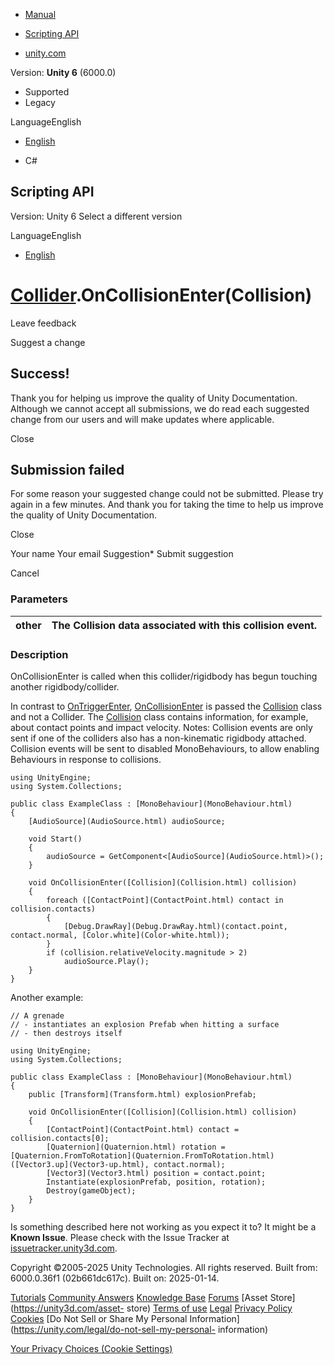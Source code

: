 [ ]()

  * [Manual](../Manual/index.html)
  * [Scripting API](../ScriptReference/index.html)

  * [unity.com](https://unity.com/)

Version: **Unity 6** (6000.0)

  * Supported
  * Legacy

LanguageEnglish

  * [English]()

  * C#

[ ](https://docs.unity3d.com)

## Scripting API

Version: Unity 6 Select a different version

LanguageEnglish

  * [English]()

#  [Collider](Collider.html).OnCollisionEnter(Collision)

Leave feedback

Suggest a change

## Success!

Thank you for helping us improve the quality of Unity Documentation. Although
we cannot accept all submissions, we do read each suggested change from our
users and will make updates where applicable.

Close

## Submission failed

For some reason your suggested change could not be submitted. Please <a>try
again</a> in a few minutes. And thank you for taking the time to help us
improve the quality of Unity Documentation.

Close

Your name Your email Suggestion* Submit suggestion

Cancel

[ ]()

### Parameters

other | The Collision data associated with this collision event.  
---|---  
  
### Description

OnCollisionEnter is called when this collider/rigidbody has begun touching
another rigidbody/collider.

In contrast to [OnTriggerEnter](Collider.OnTriggerEnter.html),
[OnCollisionEnter](Collider.OnCollisionEnter.html) is passed the
[Collision](Collision.html) class and not a Collider. The
[Collision](Collision.html) class contains information, for example, about
contact points and impact velocity. Notes: Collision events are only sent if
one of the colliders also has a non-kinematic rigidbody attached. Collision
events will be sent to disabled MonoBehaviours, to allow enabling Behaviours
in response to collisions.

    
    
    using UnityEngine;
    using System.Collections;  
      
    public class ExampleClass : [MonoBehaviour](MonoBehaviour.html)
    {
        [AudioSource](AudioSource.html) audioSource;  
      
        void Start()
        {
            audioSource = GetComponent<[AudioSource](AudioSource.html)>();
        }  
      
        void OnCollisionEnter([Collision](Collision.html) collision)
        {
            foreach ([ContactPoint](ContactPoint.html) contact in collision.contacts)
            {
                [Debug.DrawRay](Debug.DrawRay.html)(contact.point, contact.normal, [Color.white](Color-white.html));
            }
            if (collision.relativeVelocity.magnitude > 2)
                audioSource.Play();
        }
    }
    

Another example:

    
    
    // A grenade
    // - instantiates an explosion Prefab when hitting a surface
    // - then destroys itself  
      
    using UnityEngine;
    using System.Collections;  
      
    public class ExampleClass : [MonoBehaviour](MonoBehaviour.html)
    {
        public [Transform](Transform.html) explosionPrefab;  
      
        void OnCollisionEnter([Collision](Collision.html) collision)
        {
            [ContactPoint](ContactPoint.html) contact = collision.contacts[0];
            [Quaternion](Quaternion.html) rotation = [Quaternion.FromToRotation](Quaternion.FromToRotation.html)([Vector3.up](Vector3-up.html), contact.normal);
            [Vector3](Vector3.html) position = contact.point;
            Instantiate(explosionPrefab, position, rotation);
            Destroy(gameObject);
        }
    }
    

Is something described here not working as you expect it to? It might be a
**Known Issue**. Please check with the Issue Tracker at
[issuetracker.unity3d.com](https://issuetracker.unity3d.com).

Copyright ©2005-2025 Unity Technologies. All rights reserved. Built from:
6000.0.36f1 (02b661dc617c). Built on: 2025-01-14.

[Tutorials](https://unity3d.com/learn) [Community
Answers](https://answers.unity3d.com) [Knowledge
Base](https://support.unity3d.com/hc/en-us)
[Forums](https://forum.unity3d.com) [Asset Store](https://unity3d.com/asset-
store) [Terms of use](https://docs.unity3d.com/Manual/TermsOfUse.html)
[Legal](https://unity.com/legal) [Privacy
Policy](https://unity.com/legal/privacy-policy)
[Cookies](https://unity.com/legal/cookie-policy) [Do Not Sell or Share My
Personal Information](https://unity.com/legal/do-not-sell-my-personal-
information)

[Your Privacy Choices (Cookie Settings)](javascript:void\(0\);)

